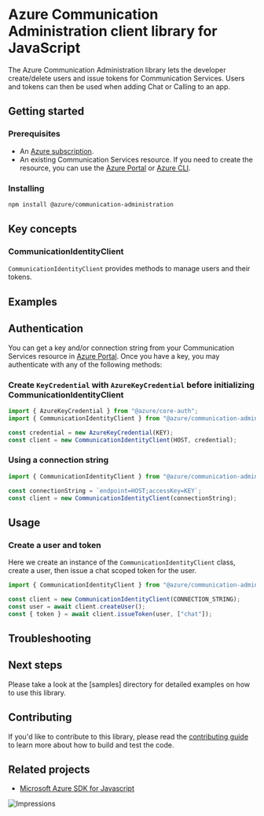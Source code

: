 # Azure Communication Administration client library for JavaScript

The Azure Communication Administration library lets the developer create/delete users and issue tokens for Communication Services. Users and tokens can then be used when adding Chat or Calling to an app.

## Getting started

### Prerequisites

- An [Azure subscription][azure_sub].
- An existing Communication Services resource. If you need to create the resource, you can use the [Azure Portal][azure_portal] or [Azure CLI][azure_cli].

### Installing

```bash
npm install @azure/communication-administration
```

## Key concepts

### CommunicationIdentityClient

`CommunicationIdentityClient` provides methods to manage users and their tokens.

## Examples

## Authentication

You can get a key and/or connection string from your Communication Services resource in [Azure Portal][azure_portal]. Once you have a key, you may authenticate with any of the following methods:

### Create `KeyCredential` with `AzureKeyCredential` before initializing CommunicationIdentityClient

```typescript
import { AzureKeyCredential } from "@azure/core-auth";
import { CommunicationIdentityClient } from "@azure/communication-administration";

const credential = new AzureKeyCredential(KEY);
const client = new CommunicationIdentityClient(HOST, credential);
```

### Using a connection string

```typescript
import { CommunicationIdentityClient } from "@azure/communication-administration";

const connectionString = `endpoint=HOST;accessKey=KEY`;
const client = new CommunicationIdentityClient(connectionString);
```

## Usage

### Create a user and token

Here we create an instance of the `CommunicationIdentityClient` class, create a user, then issue a chat scoped token for the user.

```typescript
import { CommunicationIdentityClient } from "@azure/communication-administration";

const client = new CommunicationIdentityClient(CONNECTION_STRING);
const user = await client.createUser();
const { token } = await client.issueToken(user, ["chat"]);
```

## Troubleshooting

## Next steps

Please take a look at the
[samples]<!--(https://github.com/Azure/azure-sdk-for-js/blob/master/sdk/communication/communication-administration/samples)-->
directory for detailed examples on how to use this library.

## Contributing

If you'd like to contribute to this library, please read the [contributing guide](https://github.com/Azure/azure-sdk-for-js/blob/master/CONTRIBUTING.md) to learn more about how to build and test the code.

## Related projects

- [Microsoft Azure SDK for Javascript](https://github.com/Azure/azure-sdk-for-js)

[azure_cli]: https://docs.microsoft.com/cli/azure
[azure_sub]: https://azure.microsoft.com/free/
[azure_portal]: https://portal.azure.com

![Impressions](https://azure-sdk-impressions.azurewebsites.net/api/impressions/azure-sdk-for-js%2Fsdk%2Fcommunication%2Fcommunication-administration%2FREADME.png)
